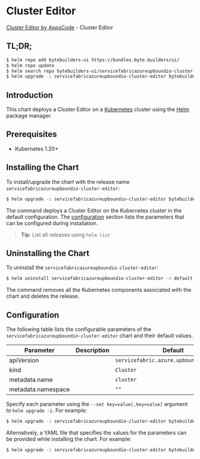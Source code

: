 # Cluster Editor

[Cluster Editor by AppsCode](https://byte.builders) - Cluster Editor

## TL;DR;

```bash
$ helm repo add bytebuilders-ui https://bundles.byte.builders/ui/
$ helm repo update
$ helm search repo bytebuilders-ui/servicefabricazureupboundio-cluster-editor --version=v0.4.18
$ helm upgrade -i servicefabricazureupboundio-cluster-editor bytebuilders-ui/servicefabricazureupboundio-cluster-editor -n default --create-namespace --version=v0.4.18
```

## Introduction

This chart deploys a Cluster Editor on a [Kubernetes](http://kubernetes.io) cluster using the [Helm](https://helm.sh) package manager.

## Prerequisites

- Kubernetes 1.20+

## Installing the Chart

To install/upgrade the chart with the release name `servicefabricazureupboundio-cluster-editor`:

```bash
$ helm upgrade -i servicefabricazureupboundio-cluster-editor bytebuilders-ui/servicefabricazureupboundio-cluster-editor -n default --create-namespace --version=v0.4.18
```

The command deploys a Cluster Editor on the Kubernetes cluster in the default configuration. The [configuration](#configuration) section lists the parameters that can be configured during installation.

> **Tip**: List all releases using `helm list`

## Uninstalling the Chart

To uninstall the `servicefabricazureupboundio-cluster-editor`:

```bash
$ helm uninstall servicefabricazureupboundio-cluster-editor -n default
```

The command removes all the Kubernetes components associated with the chart and deletes the release.

## Configuration

The following table lists the configurable parameters of the `servicefabricazureupboundio-cluster-editor` chart and their default values.

|     Parameter      | Description |                       Default                       |
|--------------------|-------------|-----------------------------------------------------|
| apiVersion         |             | <code>servicefabric.azure.upbound.io/v1beta1</code> |
| kind               |             | <code>Cluster</code>                                |
| metadata.name      |             | <code>cluster</code>                                |
| metadata.namespace |             | <code>""</code>                                     |


Specify each parameter using the `--set key=value[,key=value]` argument to `helm upgrade -i`. For example:

```bash
$ helm upgrade -i servicefabricazureupboundio-cluster-editor bytebuilders-ui/servicefabricazureupboundio-cluster-editor -n default --create-namespace --version=v0.4.18 --set apiVersion=servicefabric.azure.upbound.io/v1beta1
```

Alternatively, a YAML file that specifies the values for the parameters can be provided while
installing the chart. For example:

```bash
$ helm upgrade -i servicefabricazureupboundio-cluster-editor bytebuilders-ui/servicefabricazureupboundio-cluster-editor -n default --create-namespace --version=v0.4.18 --values values.yaml
```
